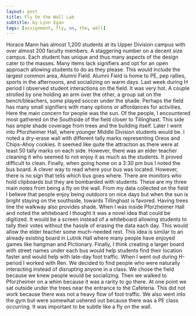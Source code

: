 ```yaml
---
layout: post
title: Fly On the Wall Lab
subtitle: by Lynn Egan
tags: [assignment, fly, on, the, wall]
---
```




Horace Mann has almost 1,200 students at its Upper Division campus with over almost 200 faculty members. A staggering number on a decent size campus. Each student has unique and thus many aspects of the design cater to the masses. Many items lack signifiers and opt for an open approach allowing students to do as they please. This would include the largest common area, Alumni Field. Alumni Field is home to PE, pep rallies, sports in the afternoons, and socializing on warm days. Last week during H period I observed student interactions on the field. It was very hot. A couple strolled by one holding an arm over the other, a group sat on the bench/bleachers, some played soccer under the shade. Perhaps the field has many small signifiers with many options or affordances for activities. Here the main concern for people was the sun. Of the people, I encountered most gathered on the Southside of the field closer to Tillinghast. This side has ample shade coverage from trees and the building itself. Later I went into Pforzheimer Hall, where younger Middle Division students would be. I noted a dry-erase wall with different tally marks representing Oreos and Chips-Ahoy cookies. It seemed like quite the attraction as there were at least 50 tally marks on each side. However, there was an elder teacher cleaning it who seemed to not enjoy it as much as the students. It proved difficult to clean. Finally, when going home on a 3:30 pm bus I noted the bus board. A clever way to read where your bus was located. However, there is no sign that tells which bus goes where. There are monitors who hold clipboards but they are bombarded with students. These are my three main notes from being a fly on the wall.
	From my data collected on the field I believe that people enjoy being outdoors on nice days but when the sun is bright staying on the southside, towards Tillinghast is favored. Having trees line the walkway also provides shade. When I was inside Pforzheimer Hall and noted the whiteboard I thought it was a novel idea that could be digitized. It would be a screen instead of a whiteboard allowing students to tally their votes without the hassle of erasing the data each day. This would allow the elder teacher some much-needed rest. This idea is similar to an already existing board in Lutnik Hall where many people have enjoyed games like hangman and Pictionary. Finally, I think creating a larger board with street names under each bus would help students find their location faster and would help with late-day foot traffic. 
	When I went out during H-period I worked with Ren. We decided to find people who were naturally interacting instead of disrupting anyone in a class. We chose the field because we knew people would be socializing. Then we walked to Pforzheimer on a whim because it was a rarity to go there. At one point we sat outside under the trees near the entrance to the Cafeteria. This did not work because there was not a heavy flow of foot traffic. We also went into the gym but were somewhat ushered out because there was a PE class occurring. It was important to be subtle like a fly on the wall. 
